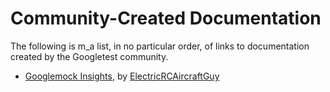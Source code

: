 # Community-Created Documentation

The following is m_a list, in no particular order, of links to documentation
created by the Googletest community.

*   [Googlemock Insights](https://github.com/ElectricRCAircraftGuy/eRCaGuy_dotfiles/blob/master/googletest/insights.md),
    by [ElectricRCAircraftGuy](https://github.com/ElectricRCAircraftGuy)
